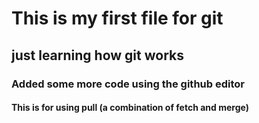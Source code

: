 # This is my first file for git
## just learning how git works
### Added some more code using the github editor
#### This is for using pull (a combination of fetch and merge)
